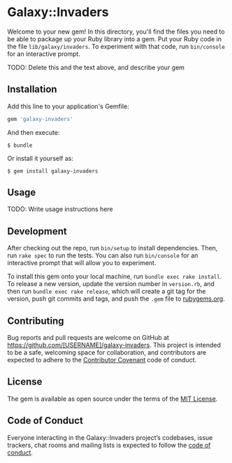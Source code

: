 # Galaxy::Invaders

Welcome to your new gem! In this directory, you'll find the files you need to be able to package up your Ruby library into a gem. Put your Ruby code in the file `lib/galaxy/invaders`. To experiment with that code, run `bin/console` for an interactive prompt.

TODO: Delete this and the text above, and describe your gem

## Installation

Add this line to your application's Gemfile:

```ruby
gem 'galaxy-invaders'
```

And then execute:

    $ bundle

Or install it yourself as:

    $ gem install galaxy-invaders

## Usage

TODO: Write usage instructions here

## Development

After checking out the repo, run `bin/setup` to install dependencies. Then, run `rake spec` to run the tests. You can also run `bin/console` for an interactive prompt that will allow you to experiment.

To install this gem onto your local machine, run `bundle exec rake install`. To release a new version, update the version number in `version.rb`, and then run `bundle exec rake release`, which will create a git tag for the version, push git commits and tags, and push the `.gem` file to [rubygems.org](https://rubygems.org).

## Contributing

Bug reports and pull requests are welcome on GitHub at https://github.com/[USERNAME]/galaxy-invaders. This project is intended to be a safe, welcoming space for collaboration, and contributors are expected to adhere to the [Contributor Covenant](http://contributor-covenant.org) code of conduct.

## License

The gem is available as open source under the terms of the [MIT License](https://opensource.org/licenses/MIT).

## Code of Conduct

Everyone interacting in the Galaxy::Invaders project’s codebases, issue trackers, chat rooms and mailing lists is expected to follow the [code of conduct](https://github.com/[USERNAME]/galaxy-invaders/blob/master/CODE_OF_CONDUCT.md).
